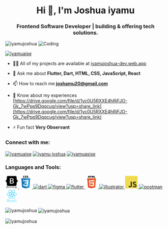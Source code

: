 <h1 align="center">Hi 👋, I'm Joshua iyamu</h1>
<h3 align="center">Frontend Software Developer | building & offering tech solutions.</h3>
<img align="right" alt="Coding" width="400" src="https://cdn.dribbble.com/users/1162077/screenshots/3848914/programmer.gif">


<p align="left"> <img src="https://komarev.com/ghpvc/?username=iyamujoshua&label=Profile%20views&color=0e75b6&style=flat" alt="iyamujoshua" /> </p>

<p align="left"> <a href="https://twitter.com/iyamuaise" target="blank"><img src="https://img.shields.io/twitter/follow/iyamuaise?logo=twitter&style=for-the-badge" alt="iyamuaise" /></a> </p>

- 👨‍💻 All of my projects are available at [iyamujoshua-dev.web.app](iyamujoshua-dev.web.app)

- 💬 Ask me about **Flutter, Dart, HTML, CSS, JavaScript, React**

- 📫 How to reach me **joshamu20@gmail.com**

- 📄 Know about my experiences [https://drive.google.com/file/d/1yc0U5RXXE4hRjFJO-Gk_7wPpp9Dqqcug/view?usp=share_link](https://drive.google.com/file/d/1yc0U5RXXE4hRjFJO-Gk_7wPpp9Dqqcug/view?usp=share_link)

- ⚡ Fun fact **Very Observant**

<h3 align="left">Connect with me:</h3>
<p align="left">
<a href="https://twitter.com/iyamuaise" target="blank"><img align="center" src="https://raw.githubusercontent.com/rahuldkjain/github-profile-readme-generator/master/src/images/icons/Social/twitter.svg" alt="iyamuaise" height="30" width="40" /></a>
<a href="https://linkedin.com/in/iyamu joshua" target="blank"><img align="center" src="https://raw.githubusercontent.com/rahuldkjain/github-profile-readme-generator/master/src/images/icons/Social/linked-in-alt.svg" alt="iyamu joshua" height="30" width="40" /></a>
<a href="https://instagram.com/iyamuasise" target="blank"><img align="center" src="https://raw.githubusercontent.com/rahuldkjain/github-profile-readme-generator/master/src/images/icons/Social/instagram.svg" alt="iyamuasise" height="30" width="40" /></a>
</p>

<h3 align="left">Languages and Tools:</h3>
<p align="left"> <a href="https://getbootstrap.com" target="_blank" rel="noreferrer"> <img src="https://raw.githubusercontent.com/devicons/devicon/master/icons/bootstrap/bootstrap-plain-wordmark.svg" alt="bootstrap" width="40" height="40"/> </a> <a href="https://www.w3schools.com/css/" target="_blank" rel="noreferrer"> <img src="https://raw.githubusercontent.com/devicons/devicon/master/icons/css3/css3-original-wordmark.svg" alt="css3" width="40" height="40"/> </a> <a href="https://dart.dev" target="_blank" rel="noreferrer"> <img src="https://www.vectorlogo.zone/logos/dartlang/dartlang-icon.svg" alt="dart" width="40" height="40"/> </a> <a href="https://www.figma.com/" target="_blank" rel="noreferrer"> <img src="https://www.vectorlogo.zone/logos/figma/figma-icon.svg" alt="figma" width="40" height="40"/> </a> <a href="https://flutter.dev" target="_blank" rel="noreferrer"> <img src="https://www.vectorlogo.zone/logos/flutterio/flutterio-icon.svg" alt="flutter" width="40" height="40"/> </a> <a href="https://www.w3.org/html/" target="_blank" rel="noreferrer"> <img src="https://raw.githubusercontent.com/devicons/devicon/master/icons/html5/html5-original-wordmark.svg" alt="html5" width="40" height="40"/> </a> <a href="https://www.adobe.com/in/products/illustrator.html" target="_blank" rel="noreferrer"> <img src="https://www.vectorlogo.zone/logos/adobe_illustrator/adobe_illustrator-icon.svg" alt="illustrator" width="40" height="40"/> </a> <a href="https://developer.mozilla.org/en-US/docs/Web/JavaScript" target="_blank" rel="noreferrer"> <img src="https://raw.githubusercontent.com/devicons/devicon/master/icons/javascript/javascript-original.svg" alt="javascript" width="40" height="40"/> </a> <a href="https://postman.com" target="_blank" rel="noreferrer"> <img src="https://www.vectorlogo.zone/logos/getpostman/getpostman-icon.svg" alt="postman" width="40" height="40"/> </a> <a href="https://reactjs.org/" target="_blank" rel="noreferrer"> <img src="https://raw.githubusercontent.com/devicons/devicon/master/icons/react/react-original-wordmark.svg" alt="react" width="40" height="40"/> </a> </p>

<p><img align="left" src="https://github-readme-stats.vercel.app/api/top-langs?username=iyamujoshua&show_icons=true&locale=en&layout=compact" alt="iyamujoshua" /></p>

<p>&nbsp;<img align="center" src="https://github-readme-stats.vercel.app/api?username=iyamujoshua&show_icons=true&locale=en" alt="iyamujoshua" /></p>

<p><img align="center" src="https://github-readme-streak-stats.herokuapp.com/?user=iyamujoshua&" alt="iyamujoshua" /></p>
